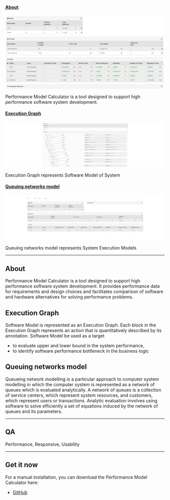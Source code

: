 #### [About][pmc]

[![About](images/screen.png)][pmc]

Performance Model Calculator is a tool designed to support high performance software system development.

#### [Execution Graph][pmc]

[![Execution Graph](images/screen1.png)][pmc]

Execution Graph represents Software Model of System

#### [Queuing networks model][pmc]

[![Queuing networks model](images/screen2.png)][pmc]

Queuing networks model represents System Execution Models

[pmc]: https://github.com/myunusov/pm/

---

## About

Performance Model Calculator is a tool designed to support high performance software system development.
It provides performance data for requirements and design choices and facilitates comparison of software and hardware alternatives for solving performance problems.

## Execution Graph

Software Model is represented as an Execution Graph. Each block in the Execution Graph represents an action that is
quantitatively described by its annotation.
Software Model be used as a target 
 - to evaluate upper and lower bound in the system performance,
 - to identify software performance bottleneck in the business logic  

## Queuing networks model

Queueing network modelling is a particular approach to computer system modelling in which the computer system 
is represented as a network of queues which is evaluated analytically.
A network of queues is a collection of service centers, which represent system resources, 
and customers, which represent users or transactions.
Analytic evaluation involves using software to solve efficiently a
set of equations induced by the network of queues and its parameters. 

---

## QA

Performance, Responsive, Usability

---

## Get it now

For a manual installation, you can download the Performance Model Calculator here:

* [GitHub](https://github/myunusov/pm)
